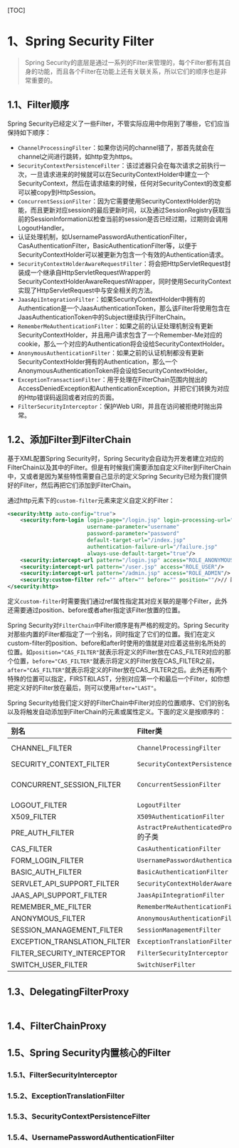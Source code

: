 [TOC]

# 1、Spring Security Filter

> Spring Security的底层是通过一系列的Filter来管理的，每个Filter都有其自身的功能，而且各个Filter在功能上还有关联关系，所以它们的顺序也是非常重要的。

## 1.1、Filter顺序

 Spring Security已经定义了一些Filter，不管实际应用中你用到了哪些，它们应当保持如下顺序：

- `ChannelProcessingFilter`：如果你访问的channel错了，那首先就会在channel之间进行跳转，如http变为https。
- `SecurityContextPersistenceFilter`：该过滤器只会在每次请求之前执行一次，一旦请求进来的时候就可以在SecurityContextHolder中建立一个SecurityContext，然后在请求结束的时候，任何对SecurityContext的改变都可以被copy到HttpSession。
- `ConcurrentSessionFilter`：因为它需要使用SecurityContextHolder的功能，而且更新对应session的最后更新时间，以及通过SessionRegistry获取当前的SessionInformation以检查当前的session是否已经过期，过期则会调用LogoutHandler。
- 认证处理机制，如UsernamePasswordAuthenticationFilter，CasAuthenticationFilter，BasicAuthenticationFilter等，以便于SecurityContextHolder可以被更新为包含一个有效的Authentication请求。
- `SecurityContextHolderAwareRequestFilter`：将会把HttpServletRequest封装成一个继承自HttpServletRequestWrapper的SecurityContextHolderAwareRequestWrapper，同时使用SecurityContext实现了HttpServletRequest中与安全相关的方法。
- `JaasApiIntegrationFilter`：如果SecurityContextHolder中拥有的Authentication是一个JaasAuthenticationToken，那么该Filter将使用包含在JaasAuthenticationToken中的Subject继续执行FilterChain。
- `RememberMeAuthenticationFilter`：如果之前的认证处理机制没有更新SecurityContextHolder，并且用户请求包含了一个Remember-Me对应的cookie，那么一个对应的Authentication将会设给SecurityContextHolder。
- `AnonymousAuthenticationFilter`：如果之前的认证机制都没有更新SecurityContextHolder拥有的Authentication，那么一个AnonymousAuthenticationToken将会设给SecurityContextHolder。
- `ExceptionTransactionFilter`：用于处理在FilterChain范围内抛出的AccessDeniedException和AuthenticationException，并把它们转换为对应的Http错误码返回或者对应的页面。
- `FilterSecurityInterceptor`：保护Web URI，并且在访问被拒绝时抛出异常。

## 1.2、添加Filter到FilterChain

基于XML配置Spring Security时，Spring Security会自动为开发者建立对应的FilterChain以及其中的Filter。但是有时候我们需要添加自定义Filter到FilterChain中，又或者是因为某些特性需要自己显示的定义Spring Security已经为我们提供好的Filter，然后再把它们添加到FilterChain。

通过http元素下的`custom-filter`元素来定义自定义的Filter：

```xml
<security:http auto-config="true">
    <security:form-login login-page="/login.jsp" login-processing-url="/login.do"
                         username-parameter="username"
                         password-parameter="password"
                         default-target-url="/index.jsp"
                         authentication-failure-url="/failure.jsp"
                         always-use-default-target="true"/>
    <security:intercept-url pattern="/login.jsp" access="ROLE_ANONYMOUS"/>
    <security:intercept-url pattern="/user.jsp" access="ROLE_USER"/>
    <security:intercept-url pattern="/admin.jsp" access="ROLE_ADMIN"/>
    <security:custom-filter ref="" after="" before="" position=""/>// 配置自定义Filter
</security:http>
```

定义`custom-filter`时需要我们通过ref属性指定其对应关联的是哪个Filter，此外还需要通过position、before或者after指定该Filter放置的位置。

Spring Security对`FilterChain`中Filter顺序是有严格的规定的。Spring Security对那些内置的Filter都指定了一个别名，同时指定了它们的位置。我们在定义custom-filter的position、before和after时使用的值就是对应着这些别名所处的位置。如`position="CAS_FILTER"`就表示将定义的Filter放在CAS_FILTER对应的那个位置，`before="CAS_FILTER"`就表示将定义的Filter放在CAS_FILTER之前，`after="CAS_FILTER"`就表示将定义的Filter放在CAS_FILTER之后。此外还有两个特殊的位置可以指定，FIRST和LAST，分别对应第一个和最后一个Filter，如你想把定义好的Filter放在最后，则可以使用`after="LAST"`。

Spring Security给我们定义好的FilterChain中Filter对应的位置顺序、它们的别名以及将触发自动添加到FilterChain的元素或属性定义。下面的定义是按顺序的：

| 别名                         | Filter类                                        | 对应元素或属性                              |
| :--------------------------- | :---------------------------------------------- | ------------------------------------------- |
| CHANNEL_FILTER               | `ChannelProcessingFilter`                       | http>intercept-url>requires-channel         |
| SECURITY_CONTEXT_FILTER      | `SecurityContextPersistenceFilter`              | http                                        |
| CONCURRENT_SESSION_FILTER    | `ConcurrentSessionFilter`                       | http>session-management>concurrency-control |
| LOGOUT_FILTER                | `LogoutFilter`                                  | http>logout                                 |
| X509_FILTER                  | `X509AuthenticationFilter`                      | http>x509                                   |
| PRE_AUTH_FILTER              | `AstractPreAuthenticatedProcessingFilter`的子类 | N/A                                         |
| CAS_FILTER                   | `CasAuthenticationFilter`                       | N/A                                         |
| FORM_LOGIN_FILTER            | `UsernamePasswordAuthenticationFilter`          | http>form-login                             |
| BASIC_AUTH_FILTER            | `BasicAuthenticationFilter`                     | http>http-basic                             |
| SERVLET_API_SUPPORT_FILTER   | `SecurityContextHolderAwareRequestFilter`       | http>servlet-api-provision                  |
| JAAS_API_SUPPORT_FILTER      | `JaasApiIntegrationFilter`                      | http>jaas-api-provision                     |
| REMEMBER_ME_FILTER           | `RememberMeAuthenticationFilter`                | http>remember-me                            |
| ANONYMOUS_FILTER             | `AnonymousAuthenticationFilter`                 | http>anonymous                              |
| SESSION_MANAGEMENT_FILTER    | `SessionManagementFilter`                       | http>session-management                     |
| EXCEPTION_TRANSLATION_FILTER | `ExceptionTranslationFilter`                    | http                                        |
| FILTER_SECURITY_INTERCEPTOR  | `FilterSecurityInterceptor`                     | http                                        |
| SWITCH_USER_FILTER           | `SwitchUserFilter`                              | N/A                                         |

## 1.3、DelegatingFilterProxy

```XML
```



## 1.4、FilterChainProxy

## 1.5、Spring Security内置核心的Filter

### 1.5.1、FilterSecurityInterceptor

### 1.5.2、ExceptionTranslationFilter

### 1.5.3、SecurityContextPersistenceFilter

### 1.5.4、UsernamePasswordAuthenticationFilter

